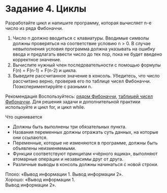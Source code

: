 # Задание 4. Циклы
Разработайте цикл и напишите программу, которая вычисляет n-е число из ряда Фибоначчи.
1. Число n должно вводиться с клавиатуры. Вводимые символы должны проверяться на соответствие условию n > 0. В случае невыполнения условия программа должна указывать на ошибку ввода и предлагать ввести число до тех пор, пока не будет введено корректное значение.
2. Вычислите нужный член последовательности с помощью формулы F(n) = F(n-1) + F(n-2) и цикла.
3. Выведите рассчитанное значение в консоль. Убедитесь, что число рассчитано верно, проверив его по таблице чисел Фибоначчи. Поэкспериментируйте с разными n.

Рекомендация
Воспользуйтесь:
[рядом Фибоначчи](https://ru.wikipedia.org/wiki/Числа_Фибоначчи),
[таблицей чисел Фибоначчи](https://tab.wikimassa.org/tablitsa_chisel_fibonachchi_200).
Для решения задачи и дополнительной практики используйте и цикл for, и цикл while.

Что оценивается
- Должны быть выполнены три обязательных пункта.
-  Названия переменных должны отражать суть данных, на которые они ссылаются.
- Переменные, которые не изменяются в программе, должны быть объявлены неизменяемыми.
- Функции соответствуют принципам «чёрного ящика», выполняют атомарные операции и независимы друг от друга.
- Различные выводы в консоль должны начинаться с новой строки.

Плохо: «Вывод информации 1. Вывод информации 2».
</br>Хорошо:
«Вывод информации 1.</br>
Вывод информации 2».